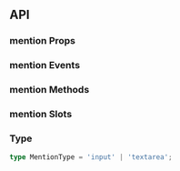 ## API

### mention Props

<field-table :data="mentionProps"/>

### mention Events

<field-table :data="mentionEvents" type="emits" />

### mention Methods

<field-table :data="mentionMethods" type="methods" />

### mention Slots

<field-table :data="mentionSlots"  type="slots"/>

### Type

```typescript
type MentionType = 'input' | 'textarea';
```

<script setup>
import { ref } from 'vue';

const mentionProps = ref([
  {
    name: 'model-value (v-model)',
    desc: '绑定值',
    type: 'string',
    value: '-',
  },
  {
    name: 'default-value',
    desc: '默认值（非受控状态）',
    type: 'string',
    value: "''",
  },
  {
    name: 'data',
    desc: '用于自动补全的数据',
    type: 'SelectOptions（参见Select）',
    value: '[]',
  },
  {
    name: 'prefix',
    desc: '触发自动补全的关键字',
    type: 'string | string[]',
    value: "'@'",
  },
  {
    name: 'split',
    desc: '选中项的前后分隔符',
    type: 'string',
    value: "''",
  },
  {
    name: 'type',
    desc: '输入框或文本域',
    type: "MentionType",
    value: "'input'",
  },
  {
    name: 'disabled',
    desc: '是否禁用',
    type: 'boolean',
    value: 'false',
  },
  {
    name: 'allow-clear',
    desc: '是否允许清空输入框',
    type: 'boolean',
    value: 'false',
  },
]);

const mentionEvents = ref([
  {
    name: 'change',
    desc: '值发生改变时触发',
    type: 'value: string',
    value: '-',
  },
  {
    name: 'search',
    desc: '动态搜索时触发',
    type: 'value: string, \nprefix: string',
    value: '-',
  },
  {
    name: 'select',
    desc: '选择下拉选项时触发',
    type: 'value: SelectValue',
    value: '-',
  },
  {
    name: 'clear',
    desc: '用户点击清除按钮时触发',
    type: '-',
    value: '-',
  },
  {
    name: 'focus',
    desc: '文本框获取焦点时触发',
    type: 'ev: FocusEvent',
    value: '-',
  },
  {
    name: 'blur',
    desc: '文本框失去焦点时触发)',
    type: 'ev: FocusEvent',
    value: '-',
  },
]);

const mentionMethods = ref([
  {
    name: 'focus',
    desc: '使输入框获取焦点',
    type: '() => void',
    value: '-',
  },
  {
    name: 'blur',
    desc: '使输入框失去焦点',
    type: '() => void',
    value: '-',
  },
]);

const mentionSlots = ref([
  {
    name: 'option',
    desc: '选项内容',
    type: 'data: OptionInfo',
    value: '-',
  },
]);
</script>

